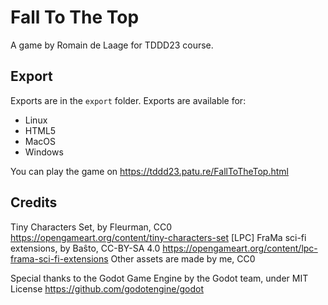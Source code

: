 # Fall To The Top

A game by Romain de Laage for TDDD23 course.

## Export

Exports are in the `export` folder. Exports are available for:
* Linux
* HTML5
* MacOS
* Windows

You can play the game on https://tddd23.patu.re/FallToTheTop.html


## Credits

Tiny Characters Set, by Fleurman, CC0 https://opengameart.org/content/tiny-characters-set
[LPC] FraMa sci-fi extensions, by Baŝto, CC-BY-SA 4.0 https://opengameart.org/content/lpc-frama-sci-fi-extensions
Other assets are made by me, CC0

Special thanks to the Godot Game Engine by the Godot team, under MIT License https://github.com/godotengine/godot
